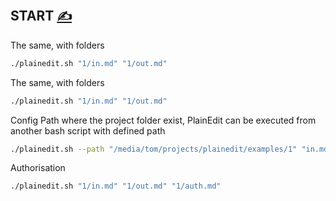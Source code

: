 
## START [<span style='font-size:20px;'>&#x270D;</span>](https://github.com/bashfunc/www/edit/main/DOCS/START.md)


The same, with folders
```bash
./plainedit.sh "1/in.md" "1/out.md" 
```

The same, with folders
```bash
./plainedit.sh "1/in.md" "1/out.md" 
```

Config Path where the project folder exist, PlainEdit can be executed from another bash script with defined path
```bash
./plainedit.sh --path "/media/tom/projects/plainedit/examples/1" "in.md" "out.md"
```

Authorisation
```bash
./plainedit.sh "1/in.md" "1/out.md" "1/auth.md"
```